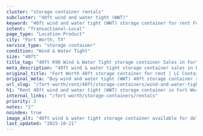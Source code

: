 ```yaml
---
cluster: "storage container rentals"
subcluster: "40ft wind and water tight (WWT)"
keyword: "40ft wind and water tight (WWT) storage container for rent Fort Worth, TX"
intent: "Transactional-Local"
page_type: "Location-Product"
city: "Fort Worth, TX"
service_type: "storage container"
condition: "Wind & Water Tight"
size: "40ft"
title_tag: "40ft K90 Wind & Water Tight storage container Sales in Fort Worth ☎ (214) 524-4168 | LC Container"
meta_description: "40ft wind & water tight storage container sales in Fort Worth. Fast delivery, competitive pricing. Serving storage containers area. Quote ID: OK1. Call (214) 524-4168 for your free quote today."
original_title: "Fort Worth 40ft storage container for rent | LC Container"
original_meta: "Buy wind and water tight (WWT) 40ft storage container rent with local delivery in Fort Worth, TX. LC Container — local Since 2003. Request a fast quote today."
url_slug: "/fort-worth/rent/40ft/storage-containers/wind-and-water-tight-wwt"
h1: "Rent 40ft wind and water tight (WWT) storage container in Fort Worth"
internal_links: "/fort-worth/storage-containers/rentals"
priority: 3
notes: "1"
noindex: true
image_alt: "40ft wind & water tight storage container available for delivery in Fort Worth"
last_updated: "2025-10-21"
---
```


<!-- TODO: Add unique city/inventory copy, images, and internal links here. -->
